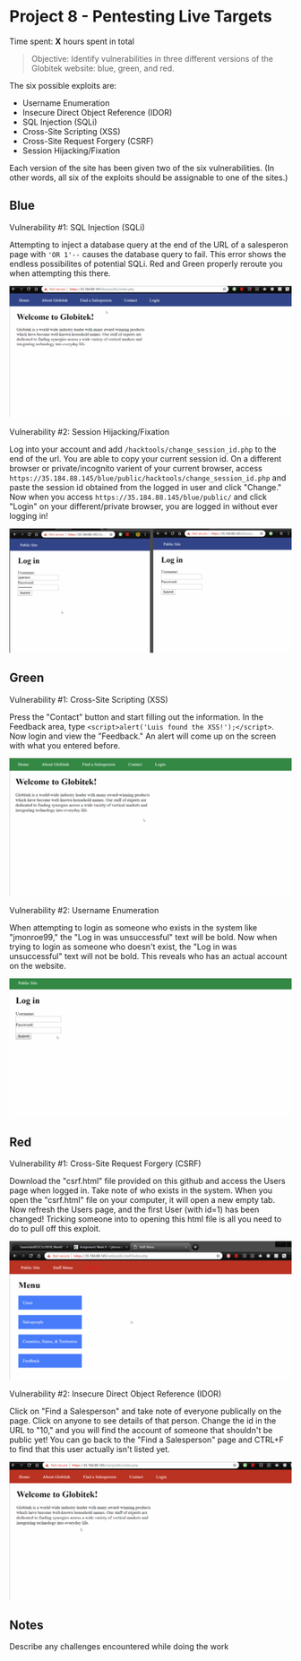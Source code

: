 # Project 8 - Pentesting Live Targets

Time spent: **X** hours spent in total

> Objective: Identify vulnerabilities in three different versions of the Globitek website: blue, green, and red.

The six possible exploits are:
* Username Enumeration
* Insecure Direct Object Reference (IDOR)
* SQL Injection (SQLi)
* Cross-Site Scripting (XSS)
* Cross-Site Request Forgery (CSRF)
* Session Hijacking/Fixation

Each version of the site has been given two of the six vulnerabilities. (In other words, all six of the exploits should be assignable to one of the sites.)

## Blue

Vulnerability #1: SQL Injection (SQLi)

Attempting to inject a database query at the end of the URL of a salesperon page with ```'OR 1'--``` causes the database query to fail. This error shows the endless possibilites of potential SQLi. Red and Green properly reroute you when attempting this there.

<img src='sqlinjection.gif' title='SQLi' width='' />

Vulnerability #2: Session Hijacking/Fixation

Log into your account and add ```/hacktools/change_session_id.php``` to the end of the url. You are able to copy your current session id. On a different browser or private/incognito varient of your current browser, access ```https://35.184.88.145/blue/public/hacktools/change_session_id.php``` and paste the session id obtained from the logged in user and click "Change." Now when you access ```https://35.184.88.145/blue/public/``` and click "Login" on your different/private browser, you are logged in without ever logging in!

<img src='sessionhijacking.gif' title='SesHijack' width='' />

## Green

Vulnerability #1: Cross-Site Scripting (XSS)

Press the "Contact" button and start filling out the information. In the Feedback area, type ```<script>alert('Luis found the XSS!');</script>```. Now login and view the "Feedback." An alert will come up on the screen with what you entered before.

<img src='crosssitescripting.gif' title='xss' width='' />

Vulnerability #2: Username Enumeration

When attempting to login as someone who exists in the system like "jmonroe99," the "Log in was unsuccessful" text will be bold. Now when trying to login as someone who doesn't exist, the "Log in was unsuccessful" text will not be bold. This reveals who has an actual account on the website.

<img src='userenumeration.gif' title='ue' width='' />

## Red

Vulnerability #1: Cross-Site Request Forgery (CSRF)

Download the "csrf.html" file provided on this github and access the Users page when logged in. Take note of who exists in the system. When you open the "csrf.html" file on your computer, it will open a new empty tab. Now refresh the Users page, and the first User (with id=1) has been changed! Tricking someone into to opening this html file is all you need to do to pull off this exploit.

<img src='csrf.gif' title='csrf' width='' />

Vulnerability #2: Insecure Direct Object Reference (IDOR)

Click on "Find a Salesperson" and take note of everyone publically on the page. Click on anyone to see details of that person. Change the id in the URL to "10," and you will find the account of someone that shouldn't be public yet! You can go back to the "Find a Salesperson" page and CTRL+F to find that this user actually isn't listed yet.

<img src='idor_.gif' title='idor' width='' />

## Notes

Describe any challenges encountered while doing the work
